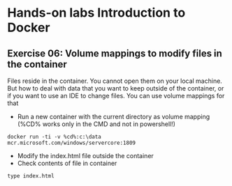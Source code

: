 # Hands-on labs Introduction to Docker

## Exercise 06: Volume mappings to modify files in the container
Files reside in the container. You cannot open them on your local machine. But how to deal with data that you want to keep outside of the container, or if you want to use an IDE to change files. You can use volume mappings for that

- Run a new container with the current directory as volume mapping (%CD% works only in the CMD and not in powershell!)
```
docker run -ti -v %cd%:c:\data mcr.microsoft.com/windows/servercore:1809
```

- Modify the index.html file outside the container
- Check contents of file in container
```
type index.html
```
